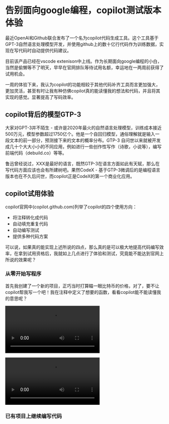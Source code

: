 # 告别面向google编程，copilot测试版本体验

最近OpenAI和Github联合发布了一个名为copilot代码生成工具。这个工具基于GPT-3自然语言处理模型开发，并使用github上的数十亿行代码作为训练数据，实现在写代码时自动提供代码建议。

目前该产品已经在vscode extenison中上线。作为长期面向google编程的小白，当然是偷懒等不了明天，早早在官网排队等待试用名额，幸运地在一两周前获得了试用机会。

一周的体验下来，我认为copilot的功能相较于其他代码补齐工具而言更加强大，更加灵活，甚至有时让我有种仿佛copilot真的能读懂我的想法和代码，并且将其实现的感觉。显著提高了写码效率。

## copilot背后的模型GTP-3

大家对GPT-3并不陌生 - 或许是2020年最火的自然语言处理模型，训练成本接近500万元，模型参数超过1750亿个。他是一个自回归模型，通俗理解就是输入一段文本的前一部分，预测接下来的文本的概率分布。GTP-3 自问世以来就被开发成几十个大大小小的不同应用，例如进行一些创作性写作（诗歌，小说等），编写前端代码（debuild.co）等等。

鲁迅曾经说过，XXX是最好的语言，既然GTP-3在语言方面如此有天赋，那么在写代码方面应该也会有所建树吧。果然CodeX - 基于GTP-3微调后的是编程语言版本也在不久后问世，而copilot正是CodeX的第一个商业化应用。

## copilot试用体验

copilot官网中(copilot.github.com)列举了copilot的四个使用方向：
* 将注释转化成代码
* 自动填充重复代码
* 自动编写测试
* 提供多种代码方案
  
可以说，如果真的能实现上述所说的四点，那么真的是可以极大地提高代码编写效率，在拿到试用资格后，我就如上几点进行了体验和测试，究竟能不能达到官网上所说的效果呢？

### 从零开始写程序

首先我创建了一个新的项目，正巧当时打算瞄一眼比特币的价格，对了，要不让copilot帮我写一个吧！我在注释中定义了想要的函数，看看copilot能不能读懂我的意思呢？

![获取虚拟货币价格函数](https://cdn.jsdelivr.net/gh/BulletTech2021/Pics/2021-7-19/1626708119914-01_get_price.mp4)

![归并排序函数](https://cdn.jsdelivr.net/gh/BulletTech2021/Pics/2021-7-19/1626708197501-02_mergesort.mp4)



### 已有项目上继续编写代码